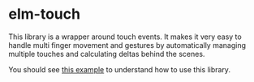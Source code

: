 # elm-touch
This library is a wrapper around touch events. It makes it very easy to handle multi finger movement and gestures by automatically managing multiple touches and calculating deltas behind the scenes.

You should see [this example](
https://github.com/dullbananas/elm-touch/blob/master/example) to understand how to use this library.
